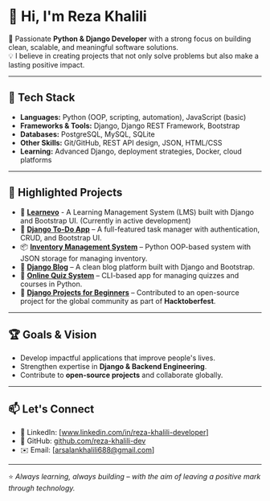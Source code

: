 # 👋 Hi, I'm Reza Khalili  

🚀 Passionate **Python & Django Developer** with a strong focus on building clean, scalable, and meaningful software solutions.  
💡 I believe in creating projects that not only solve problems but also make a lasting positive impact.  

---

## 🔧 Tech Stack
- **Languages:** Python (OOP, scripting, automation), JavaScript (basic)  
- **Frameworks & Tools:** Django, Django REST Framework, Bootstrap  
- **Databases:** PostgreSQL, MySQL, SQLite  
- **Other Skills:** Git/GitHub, REST API design, JSON, HTML/CSS  
- **Learning:** Advanced Django, deployment strategies, Docker, cloud platforms  

---

## 📌 Highlighted Projects
- 🚀 [**Learnevo**](https://github.com/reza-khalili-dev/Learnevo) - A Learning Management System (LMS) built with Django and Bootstrap UI. (Currently in active development)
- 📝 [**Django To-Do App**](https://github.com/reza-khalili-dev/django-todo) – A full-featured task manager with authentication, CRUD, and Bootstrap UI.  
- 📦 [**Inventory Management System**](https://github.com/reza-khalili-dev/inventory-management-system) – Python OOP-based system with JSON storage for managing inventory.  
- 📰 [**Django Blog**](https://github.com/reza-khalili-dev/django-blog) – A clean blog platform built with Django and Bootstrap.  
- 🎯 [**Online Quiz System**](https://github.com/reza-khalili-dev/online-quiz-system) – CLI-based app for managing quizzes and courses in Python.  
- 🤝 [**Django Projects for Beginners**](https://github.com/reza-khalili-dev/Django-Projects-for-beginners) – Contributed to an open-source project for the global community as part of **Hacktoberfest**.  
 

---

## 🏆 Goals & Vision
- Develop impactful applications that improve people's lives.  
- Strengthen expertise in **Django & Backend Engineering**.  
- Contribute to **open-source projects** and collaborate globally.  


---

## 📫 Let's Connect
- 💼 LinkedIn: [www.linkedin.com/in/reza-khalili-developer]  
- 🐙 GitHub: [github.com/reza-khalili-dev](https://github.com/reza-khalili-dev)  
- ✉️ Email: [arsalankhalili688@gmail.com]  

---
⭐️ *Always learning, always building – with the aim of leaving a positive mark through technology.*
